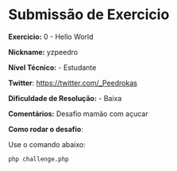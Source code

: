 # Submissão de Exercicio

**Exercicio:** 0 - Hello World

**Nickname:** yzpeedro

**Nível Técnico:** - Estudante

**Twitter**: https://twitter.com/_Peedrokas

**Dificuldade de Resolução:** - Baixa

**Comentários:** Desafio mamão com açucar 

**Como rodar o desafio**: 

Use o comando abaixo: 
```bash
php challenge.php
```